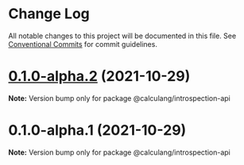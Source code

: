 # Change Log

All notable changes to this project will be documented in this file.
See [Conventional Commits](https://conventionalcommits.org) for commit guidelines.

# [0.1.0-alpha.2](https://github.com/calculang/calculang/compare/v0.1.0-alpha.1...v0.1.0-alpha.2) (2021-10-29)

**Note:** Version bump only for package @calculang/introspection-api





# 0.1.0-alpha.1 (2021-10-29)

**Note:** Version bump only for package @calculang/introspection-api

